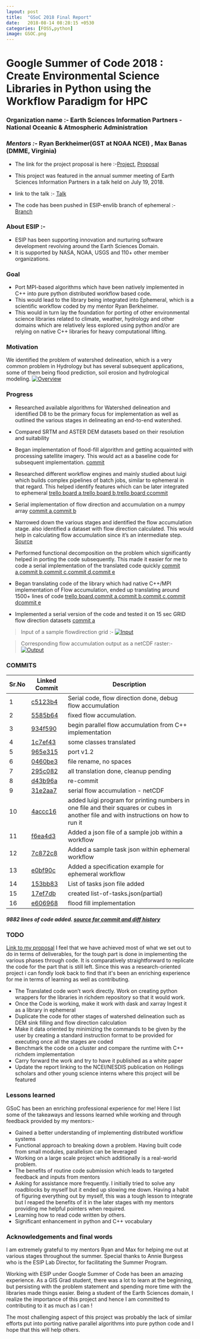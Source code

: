 ```yaml
---
layout: post
title:  "GSoC 2018 Final Report"
date:   2018-08-14 08:28:15 +0530
categories: [FOSS,python]
image: GSOC.png
---
```

# Google Summer of Code 2018 : Create Environmental Science Libraries in Python using the Workflow Paradigm for HPC

### Organization name :- Earth Sciences Information Partners - National Oceanic & Atmospheric Administration

### *Mentors :-* Ryan Berkheimer(GST at NOAA NCEI) , Max Banas (DMME, Virginia)

- The link for the project proposal is here :-[Project](https://summerofcode.withgoogle.com/projects/#6467997246423040), [Proposal](https://docs.google.com/document/d/16J5oVnHwpkQzmASGKjDtQffLUg6GF92f7oPlu2AgQ1U/edit?usp=sharing) 

- This project was featured in the annual summer meeting of Earth Sciences Information Partners in a talk held on July 19, 2018. 

   
- link to the talk :- [Talk](https://meetings.esipfed.org/event/EzLj/esip-lab-incubator-outcomes-google-summer-of-code-update-advances-in-provenance-usgs-esip-lab-partnership)



- The code has been pushed in ESIP-envlib branch of ephemeral :- [Branch](https://bitbucket.org/QuantumOrigin/ephemeral/branch/Esip-envlib) 

### About ESIP :-

- ESIP has been supporting innovation and nurturing software development revolving around the Earth Sciences Domain.
- It is supported by NASA, NOAA, USGS and 110+ other member organizations.

### Goal

- Port MPI-based algorithms which have been natively implemented in C++ into pure python distributed workflow based code.
- This would lead to the library being integrated into Ephemeral, which is a scientific workflow coded by my mentor Ryan Berkheimer.
- This would in turn lay the foundation for porting of other environmental science libraries related to climate, weather, hydrology and other domains which are relatively less explored using python and/or are relying on native C++ libraries for heavy computational lifting.

### Motivation

We identified the problem of watershed delineation, which is a very common problem in Hydrology but has several subsequent applications, some of them being flood prediction, soil erosion and hydrological modeling.
[![Overview](https://i.imgur.com/ou1UhG6.png)](https://i.imgur.com/ou1UhG6.png)



 


### Progress

- Researched available algorithms for Watershed delineation and identified D8 to be the primary focus for implementation as well as outlined the various stages in delineating an end-to-end watershed. 
- Compared SRTM and ASTER DEM datasets based on their resolution and suitability
- Began implementation of flood-fill algorithm and getting acquainted with processing satellite imagery. This would act as a baseline code for subsequent implementation. [commit](https://bitbucket.org/QuantumOrigin/ephemeral/commits/e606968f0806ecfc02c6a88044c64915c4e9e3bd?at=Esip-envlib) 
- Researched different workflow engines and mainly studied about luigi which builds complex pipelines of batch jobs, similar to ephemeral in that regard. This helped identify features which can be later integrated to ephemeral
[trello board a](https://trello.com/c/6NP3OrcS/19-implement-serial-prepare-dem-job),[trello board b](https://trello.com/c/f0eSvXVv/9-complete-first-review-period-deliverables-as-specified-by-the-description-inside-this-task),[trello board c](https://trello.com/c/lvGS51Kd/10-review-flow-acc-paper-and-algorithm-and-code)[commit](https://bitbucket.org/QuantumOrigin/ephemeral/commits/4accc16a02318908cee533ca844679db5a4cb163?at=Esip-envlib)
- Serial implementation of flow direction and accumulation on a numpy array 
[commit a](https://bitbucket.org/QuantumOrigin/ephemeral/commits/c5123b4617833aa6b6af28273ce58f9c20af1ea9),[commit b](https://bitbucket.org/QuantumOrigin/ephemeral/commits/5585b64161eb71d775eb5c54c1489ecfb34e116d)
- Narrowed down the various stages and identified the flow accumulation stage. also  identified a dataset with flow direction calculated. This would help in calculating flow accumulation since it’s an intermediate step. 
[Source](https://hydrosheds.cr.usgs.gov/datadownload.php?reqdata=15dirg) 
- Performed functional decomposition on the problem which significantly helped in porting the code subsequently. This made it easier for me to code a serial implementation of the translated code quickly
[commit a](https://bitbucket.org/QuantumOrigin/ephemeral/commits/17ef7db63305f16e42536e25e2d5e68d25d009a0?at=Esip-envlib),[commit b](https://bitbucket.org/QuantumOrigin/ephemeral/commits/153bb83e0ec8689cb7486f719ef8c14d3022a7c4?at=Esip-envlib),[commit c](https://bitbucket.org/QuantumOrigin/ephemeral/commits/e0bf90c977d45530b6b98c671dbc60faee55b702?at=Esip-envlib),[commit d](https://bitbucket.org/QuantumOrigin/ephemeral/commits/7c872c8ac2d813896b520bb61ff2e24f389c35c1?at=Esip-envlib),[commit e](https://bitbucket.org/QuantumOrigin/ephemeral/commits/f6ea4d30e5e74f5333823f88c876efa63a31b8d4?at=Esip-envlib)


- Began translating code of the library which had native C++/MPI implementation of Flow accumulation, ended up translating around 1500+ lines of code 
[trello board](https://trello.com/c/BbcNxMff/26-implement-parallel-flow-accumulation-job),[commit a](https://bitbucket.org/QuantumOrigin/ephemeral/commits/295c082c3d2111a562454cc766d6ffe5c02bb52c),[commit b](https://bitbucket.org/QuantumOrigin/ephemeral/commits/1c7ef4304cfe0183b6ff4a824437fccefad77c91),[commit c](https://bitbucket.org/QuantumOrigin/ephemeral/commits/965e315a0555c3115051a98935e88151069aaa91),[commit d](https://bitbucket.org/QuantumOrigin/ephemeral/commits/295c082c3d2111a562454cc766d6ffe5c02bb52c)[commit e](https://bitbucket.org/QuantumOrigin/ephemeral/commits/d43b96af3a2ea1d8c1db62ea2347d1ca12872648)
- Implemented a serial version of the code and tested it on 15 sec GRID flow direction datasets [commit a](https://bitbucket.org/QuantumOrigin/ephemeral/commits/31e2aa7c75c71c76b103c0a07e70efa87059cf8e)

>Input of a sample flowdirection grid :- 
[![Input](https://i.imgur.com/Nlo2zfE.png)](https://i.imgur.com/Nlo2zfE.png)

>Corresponding flow accumulation output as a netCDF raster:- 
[![Output](https://i.imgur.com/HXPZHQj.png)](https://i.imgur.com/HXPZHQj.png)




### COMMITS

| Sr.No | Linked Commit |Description|
| ------ | - | ------ |
| 1 | [c5123b4](https://bitbucket.org/QuantumOrigin/ephemeral/commits/c5123b4617833aa6b6af28273ce58f9c20af1ea9?at=Esip-envlib) |Serial code, flow direction done, debug flow accumulation |
| 2 | [5585b64](https://bitbucket.org/QuantumOrigin/ephemeral/commits/5585b64161eb71d775eb5c54c1489ecfb34e116d?at=Esip-envlib) |fixed flow accumulation. |
| 3 | [934f590](https://bitbucket.org/QuantumOrigin/ephemeral/commits/934f5909b271b0c2ad2047d1e13a5f306dd8e63b?at=Esip-envlib) |begin parallel flow accumulation from C++ implementation |
| 4 | [1c7ef43](https://bitbucket.org/QuantumOrigin/ephemeral/commits/1c7ef4304cfe0183b6ff4a824437fccefad77c91?at=Esip-envlib) |some classes translated |
| 5 | [965e315](https://bitbucket.org/QuantumOrigin/ephemeral/commits/965e315a0555c3115051a98935e88151069aaa91?at=Esip-envlib) |port v1.2|
| 6 | [0460be3](https://bitbucket.org/QuantumOrigin/ephemeral/commits/0460be3cd9eaea23bc576d81c86965ca86057ad1?at=Esip-envlib) |file rename, no spaces |
| 7 | [295c082](https://bitbucket.org/QuantumOrigin/ephemeral/commits/295c082c3d2111a562454cc766d6ffe5c02bb52c?at=Esip-envlib) |all translation done, cleanup pending |
| 8 | [d43b96a](https://bitbucket.org/QuantumOrigin/ephemeral/commits/d43b96af3a2ea1d8c1db62ea2347d1ca12872648?at=Esip-envlib) |re-commit |
| 9 | [31e2aa7](https://bitbucket.org/QuantumOrigin/ephemeral/commits/31e2aa7c75c71c76b103c0a07e70efa87059cf8e?at=Esip-envlib) |serial flow accumulation - netCDF |
| 10 | [4accc16](https://bitbucket.org/QuantumOrigin/ephemeral/commits/4accc16a02318908cee533ca844679db5a4cb163?at=Esip-envlib) |added luigi program for printing numbers in one file and their squares or cubes in another file and with instructions on how to run it|
| 11 | [f6ea4d3](https://bitbucket.org/QuantumOrigin/ephemeral/commits/f6ea4d30e5e74f5333823f88c876efa63a31b8d4?at=Esip-envlib) |Added a json file of a sample job within a workflow |
| 12 | [7c872c8](https://bitbucket.org/QuantumOrigin/ephemeral/commits/7c872c8ac2d813896b520bb61ff2e24f389c35c1?at=Esip-envlib) |Added a sample task json within ephemeral workflow|
| 13 | [e0bf90c](https://bitbucket.org/QuantumOrigin/ephemeral/commits/e0bf90c977d45530b6b98c671dbc60faee55b702?at=Esip-envlib) |Added a specification example for ephemeral workflow |
| 14 | [153bb83](https://bitbucket.org/QuantumOrigin/ephemeral/commits/153bb83e0ec8689cb7486f719ef8c14d3022a7c4?at=Esip-envlib) |List of tasks json file added |
| 15 | [17ef7db](https://bitbucket.org/QuantumOrigin/ephemeral/commits/17ef7db63305f16e42536e25e2d5e68d25d009a0?at=Esip-envlib) |created list-of-tasks.json(partial) |
| 16 | [e606968](https://bitbucket.org/QuantumOrigin/ephemeral/commits/e606968f0806ecfc02c6a88044c64915c4e9e3bd?at=Esip-envlib) |flood fill implementation |

##### 9882 lines of code added. [source for commit and diff history](https://bitbucket.org/QuantumOrigin/ephemeral/branch/Esip-envlib#commits)  


### TODO
[Link to my proposal](https://docs.google.com/document/d/16J5oVnHwpkQzmASGKjDtQffLUg6GF92f7oPlu2AgQ1U/edit?usp=sharing)
I feel that we have achieved most of what we set out to do in terms of deliverables, for the tough part is done in implementing the various phases through code. It is comparatively straightforward to replicate the code for the part that is still left. Since this was a research-oriented project i can fondly look back to find that it's been an enriching experience for me in terms of learning as well as contributing.
- The Translated code won’t work directly. Work on creating python wrappers for the libraries in richdem repository so that it would work. 
- Once the Code is working, make it work with dask and xarray 
Ingest it as a library in ephemeral 
- Duplicate the code for other stages of watershed delineation such as DEM sink filling and flow direction calculation
- Make it data oriented by minimizing the commands to be given by the user by creating a standard instruction format to be provided for executing once all the stages are coded
- Benchmark the code on a cluster and compare the runtime with C++ richdem implementation 
- Carry forward the work and try to have it published as a white paper
- Update the report linking to the NCEI/NESDIS publication on Hollings scholars and other young science interns where this project will be featured


### Lessons learned

GSoC has been an enriching professional experience for me! Here I list some of the takeaways and lessons learned while working and through feedback provided by my mentors:- 

- Gained a better understanding of implementing distributed workflow systems
- Functional approach to breaking down a problem. Having built code from small modules, parallelism can be leveraged 
- Working on a large scale project which additionally is a real-world problem.  
- The benefits of routine code submission which leads to targeted feedback and inputs from mentors 
- Asking  for assistance more frequently. I initially tried to solve any roadblocks by myself but it ended up slowing me down. Having a habit of figuring everything out by myself, this was a tough lesson to integrate but I reaped the benefits of it in the later stages with my mentors providing me helpful pointers when required. 
- Learning how to read code written by others. 
- Significant enhancement in python and C++ vocabulary







### Acknowledgements and final words


I am extremely grateful to my mentors  Ryan and Max for helping me out at various stages throughout the summer.  Special thanks to Annie Burgess who is the ESIP Lab Director, for facilitating the Summer Program.  

Working with ESIP under Google Summer of Code has been an amazing experience.
As a GIS Grad student, there was a lot to learn at the beginning, but persisting with the problem statement and spending more time with the libraries made things easier.
Being a student of the Earth Sciences domain, I realize the importance of this project and hence I am committed to contributing to it as much as I can ! 

The most challenging aspect of this project was probably the lack of similar efforts put into porting native parallel algorithms into pure python code and I hope that this will help others.




